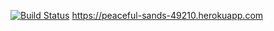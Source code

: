 [![Build Status](https://travis-ci.org/trlenova/myDemoApp.svg?branch=master)](https://travis-ci.org/trlenova/myDemoApp)
https://peaceful-sands-49210.herokuapp.com
